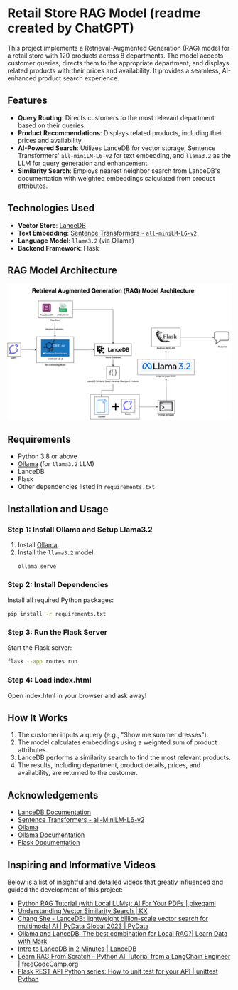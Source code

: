 
# Retail Store RAG Model (readme created by ChatGPT)

This project implements a Retrieval-Augmented Generation (RAG) model for a retail store with 120 products across 8 departments. The model accepts customer queries, directs them to the appropriate department, and displays related products with their prices and availability. It provides a seamless, AI-enhanced product search experience.

## Features
- **Query Routing**: Directs customers to the most relevant department based on their queries.
- **Product Recommendations**: Displays related products, including their prices and availability.
- **AI-Powered Search**: Utilizes LanceDB for vector storage, Sentence Transformers' `all-miniLM-L6-v2` for text embedding, and `llama3.2` as the LLM for query generation and enhancement.
- **Similarity Search**: Employs nearest neighbor search from LanceDB's documentation with weighted embeddings calculated from product attributes.

## Technologies Used
- **Vector Store**: [LanceDB](https://lancedb.ai)
- **Text Embedding**: [Sentence Transformers - `all-miniLM-L6-v2`](https://www.sbert.net/)
- **Language Model**: `llama3.2` (via Ollama)
- **Backend Framework**: Flask

## RAG Model Architecture
![RAG Model Architecture](RAG-Model.drawio.png)

## Requirements
- Python 3.8 or above
- [Ollama](https://ollama.com/) (for `llama3.2` LLM)
- LanceDB
- Flask
- Other dependencies listed in `requirements.txt`

## Installation and Usage

### Step 1: Install Ollama and Setup Llama3.2
1. Install [Ollama](https://ollama.com/).
2. Install the `llama3.2` model:
   ```bash
   ollama serve
   ```

### Step 2: Install Dependencies
Install all required Python packages:
```bash
pip install -r requirements.txt
```

### Step 3: Run the Flask Server
Start the Flask server:
```bash
flask --app routes run
```

### Step 4: Load index.html
Open index.html in your browser and ask away! 

## How It Works
1. The customer inputs a query (e.g., "Show me summer dresses").
2. The model calculates embeddings using a weighted sum of product attributes.
3. LanceDB performs a similarity search to find the most relevant products.
4. The results, including department, product details, prices, and availability, are returned to the customer.

## Acknowledgements
- [LanceDB Documentation](https://lancedb.ai/docs)
- [Sentence Transformers - all-MiniLM-L6-v2](https://huggingface.co/sentence-transformers/all-MiniLM-L6-v2)
- [Ollama](https://ollama.com/)
- [Ollama Documentation](https://python.langchain.com/v0.1/docs/integrations/llms/ollama/)
- [Flask Documentation](https://flask.palletsprojects.com/en/stable/)


## Inspiring and Informative Videos

Below is a list of insightful and detailed videos that greatly influenced and guided the development of this project:

- [Python RAG Tutorial (with Local LLMs): AI For Your PDFs | pixegami](https://www.youtube.com/watch?v=2TJxpyO3ei4&t=834s&ab_channel=pixegami)
- [Understanding Vector Similarity Search | KX](https://www.youtube.com/watch?v=qQ8HNRHRRQw&ab_channel=KX)
- [Chang She - LanceDB: lightweight billion-scale vector search for multimodal AI | PyData Global 2023 | PyData](https://www.youtube.com/watch?v=kF1IFBQ_KD4&t=826s&ab_channel=PyData)
- [Ollama and LanceDB: The best combination for Local RAG?| Learn Data with Mark](https://www.youtube.com/watch?v=HcqGiCu2Bjs&ab_channel=LearnDatawithMark)
- [Intro to LanceDB in 2 Minutes | LanceDB](https://www.youtube.com/watch?v=6SweXJhboTA&ab_channel=LanceDB)
- [Learn RAG From Scratch – Python AI Tutorial from a LangChain Engineer | freeCodeCamp.org](https://www.youtube.com/watch?v=sVcwVQRHIc8&t=1148s&ab_channel=freeCodeCamp.org)
- [Flask REST API Python series: How to unit test for your API | unittest Python](https://www.youtube.com/watch?v=dTvJwxrM1VY&ab_channel=CodeWithPrince)
